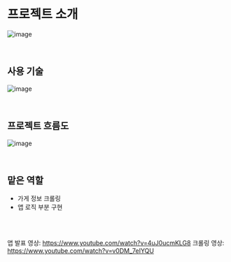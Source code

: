 # 프로젝트 소개
![image](https://user-images.githubusercontent.com/70836243/224594213-bcd3514d-cf63-4c59-b082-943b4c5c7084.png)

<br>

## 사용 기술
![image](https://user-images.githubusercontent.com/70836243/224593146-b35d5194-1d7a-4a2c-9ce2-88c8689b1982.png)

<br>

## 프로젝트 흐름도
![image](https://user-images.githubusercontent.com/70836243/224592886-be4272c5-7253-43d7-8c69-d232d4fc222b.png)

<br>

## 맡은 역할
- 가게 정보 크롤링
- 앱 로직 부분 구현


<br>
<br>

앱 발표 영상: https://www.youtube.com/watch?v=4uJ0ucmKLG8
크롤링 영상: https://www.youtube.com/watch?v=v0DM_7eIYQU  
